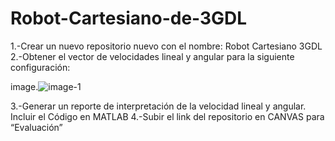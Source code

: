 # Robot-Cartesiano-de-3GDL

1.-Crear un nuevo repositorio nuevo con el nombre: Robot Cartesiano 3GDL
2.-Obtener el vector de velocidades lineal y angular para la siguiente configuración:

image.![image-1](https://user-images.githubusercontent.com/57539193/222054601-d750a793-df25-4775-9ad0-4709d5912730.png)

3.-Generar un reporte de interpretación de la velocidad lineal y angular. Incluir el Código en MATLAB
4.-Subir el link del repositorio en CANVAS para “Evaluación”
